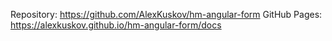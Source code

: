Repository: https://github.com/AlexKuskov/hm-angular-form
GitHub Pages: https://alexkuskov.github.io/hm-angular-form/docs
